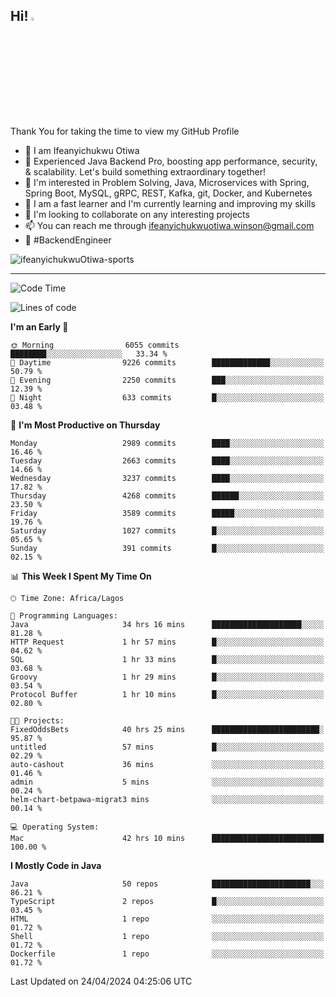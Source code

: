 <!-- BLOG-POST-LIST:START --><!-- BLOG-POST-LIST:END -->

## Hi! <img src="https://media.giphy.com/media/hvRJCLFzcasrR4ia7z/giphy.gif" width="4%"> 

Thank You for taking the time to view my GitHub Profile

- 👋 I am Ifeanyichukwu Otiwa
- 🚀 Experienced Java Backend Pro, boosting app performance, security, & scalability. Let's build something extraordinary together!
- 👀 I'm interested in Problem Solving, Java, Microservices with Spring, Spring Boot, MySQL, gRPC, REST, Kafka, git, Docker, and Kubernetes
- 🌱 I am a fast learner and I'm currently learning and improving my skills
- 💞️ I'm looking to collaborate on any interesting projects
- 📫 You can reach me through ifeanyichukwuotiwa.winson@gmail.com
- 🚀 #BackendEngineer

<p align="left" marginTop="10px"> <img src="https://komarev.com/ghpvc/?username=ifeanyichukwuOtiwa-sports&label=Profile%20views&color=0e75b6&style=for-the-badge" alt="ifeanyichukwuOtiwa-sports" /> </p>

***

<!--START_SECTION:waka-->
![Code Time](http://img.shields.io/badge/Code%20Time-2%2C444%20hrs%2040%20mins-blue)

![Lines of code](https://img.shields.io/badge/From%20Hello%20World%20I%27ve%20Written-4.9%20million%20lines%20of%20code-blue)

**I'm an Early 🐤** 

```text
🌞 Morning                6055 commits        ████████░░░░░░░░░░░░░░░░░   33.34 % 
🌆 Daytime                9226 commits        █████████████░░░░░░░░░░░░   50.79 % 
🌃 Evening                2250 commits        ███░░░░░░░░░░░░░░░░░░░░░░   12.39 % 
🌙 Night                  633 commits         █░░░░░░░░░░░░░░░░░░░░░░░░   03.48 % 
```
📅 **I'm Most Productive on Thursday** 

```text
Monday                   2989 commits        ████░░░░░░░░░░░░░░░░░░░░░   16.46 % 
Tuesday                  2663 commits        ████░░░░░░░░░░░░░░░░░░░░░   14.66 % 
Wednesday                3237 commits        ████░░░░░░░░░░░░░░░░░░░░░   17.82 % 
Thursday                 4268 commits        ██████░░░░░░░░░░░░░░░░░░░   23.50 % 
Friday                   3589 commits        █████░░░░░░░░░░░░░░░░░░░░   19.76 % 
Saturday                 1027 commits        █░░░░░░░░░░░░░░░░░░░░░░░░   05.65 % 
Sunday                   391 commits         █░░░░░░░░░░░░░░░░░░░░░░░░   02.15 % 
```


📊 **This Week I Spent My Time On** 

```text
🕑︎ Time Zone: Africa/Lagos

💬 Programming Languages: 
Java                     34 hrs 16 mins      ████████████████████░░░░░   81.28 % 
HTTP Request             1 hr 57 mins        █░░░░░░░░░░░░░░░░░░░░░░░░   04.62 % 
SQL                      1 hr 33 mins        █░░░░░░░░░░░░░░░░░░░░░░░░   03.68 % 
Groovy                   1 hr 29 mins        █░░░░░░░░░░░░░░░░░░░░░░░░   03.54 % 
Protocol Buffer          1 hr 10 mins        █░░░░░░░░░░░░░░░░░░░░░░░░   02.80 % 

🐱‍💻 Projects: 
FixedOddsBets            40 hrs 25 mins      ████████████████████████░   95.87 % 
untitled                 57 mins             █░░░░░░░░░░░░░░░░░░░░░░░░   02.29 % 
auto-cashout             36 mins             ░░░░░░░░░░░░░░░░░░░░░░░░░   01.46 % 
admin                    5 mins              ░░░░░░░░░░░░░░░░░░░░░░░░░   00.24 % 
helm-chart-betpawa-migrat3 mins              ░░░░░░░░░░░░░░░░░░░░░░░░░   00.14 % 

💻 Operating System: 
Mac                      42 hrs 10 mins      █████████████████████████   100.00 % 
```

**I Mostly Code in Java** 

```text
Java                     50 repos            ██████████████████████░░░   86.21 % 
TypeScript               2 repos             █░░░░░░░░░░░░░░░░░░░░░░░░   03.45 % 
HTML                     1 repo              ░░░░░░░░░░░░░░░░░░░░░░░░░   01.72 % 
Shell                    1 repo              ░░░░░░░░░░░░░░░░░░░░░░░░░   01.72 % 
Dockerfile               1 repo              ░░░░░░░░░░░░░░░░░░░░░░░░░   01.72 % 
```




 Last Updated on 24/04/2024 04:25:06 UTC
<!--END_SECTION:waka-->

<!--
<p align="center">
![trophy](https://github-profile-trophy.vercel.app/?username=ifeanyichukwuOtiwa-sports&theme=onedark) (https://github.com/ryo-ma/github-profile-trophy)
</p>
-->

<!---
ifeanyi-otiwa/ifeanyi-otiwa is a ✨ special ✨ repository because its `README.md` (this file) appears on your GitHub profile.
You can click the Preview link to take a look at your changes.
--->
